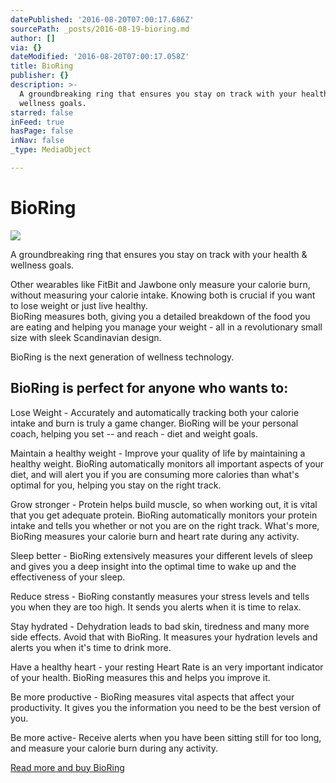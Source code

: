```yaml
---
datePublished: '2016-08-20T07:00:17.686Z'
sourcePath: _posts/2016-08-19-bioring.md
author: []
via: {}
dateModified: '2016-08-20T07:00:17.058Z'
title: BioRing
publisher: {}
description: >-
  A groundbreaking ring that ensures you stay on track with your health &
  wellness goals.
starred: false
inFeed: true
hasPage: false
inNav: false
_type: MediaObject

---
```

# BioRing
![](https://the-grid-user-content.s3-us-west-2.amazonaws.com/7e0e2b79-0948-456a-accd-996871dd99d9.jpg)

A groundbreaking ring that ensures you stay on track with your health & wellness goals.

Other wearables like FitBit and Jawbone only measure your calorie burn, without measuring your calorie intake. Knowing both is crucial if you want to lose weight or just live healthy.   
BioRing measures both, giving you a detailed breakdown of the food you are eating and helping you manage your weight - all in a revolutionary small size with sleek Scandinavian design.

BioRing is the next generation of wellness technology.

## BioRing is perfect for anyone who wants to:

Lose Weight - Accurately and automatically tracking both your calorie intake and burn is truly a game changer. BioRing will be your personal coach, helping you set -- and reach - diet and weight goals.

Maintain a healthy weight - Improve your quality of life by maintaining a healthy weight. BioRing automatically monitors all important aspects of your diet, and will alert you if you are consuming more calories than what's optimal for you, helping you stay on the right track.

Grow stronger - Protein helps build muscle, so when working out, it is vital that you get adequate protein. BioRing automatically monitors your protein intake and tells you whether or not you are on the right track. What's more, BioRing measures your calorie burn and heart rate during any activity.

Sleep better - BioRing extensively measures your different levels of sleep and gives you a deep insight into the optimal time to wake up and the effectiveness of your sleep.

Reduce stress - BioRing constantly measures your stress levels and tells you when they are too high. It sends you alerts when it is time to relax.

Stay hydrated - Dehydration leads to bad skin, tiredness and many more side effects. Avoid that with BioRing. It measures your hydration levels and alerts you when it's time to drink more.

Have a healthy heart - your resting Heart Rate is an very important indicator of your health. BioRing measures this and helps you improve it.

Be more productive - BioRing measures vital aspects that affect your productivity. It gives you the information you need to be the best version of you.

Be more active- Receive alerts when you have been sitting still for too long, and measure your calorie burn during any activity.

[Read more and buy BioRing][0]

[0]: https://igg.me/at/bioring/x/2034284 "Buy BioRing"